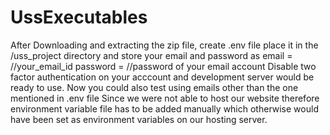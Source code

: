 # UssExecutables
After Downloading and extracting the zip file, create .env file place it in the /uss_project directory and store your email and password as 
email = //your_email_id
password = //password of your email account
Disable two factor authentication on your acccount and development server would be ready to use.
Now you could also test using emails other than the one mentioned in .env file
Since we were not able to host our website therefore environment variable file has to be added manually which otherwise would have been set as environment variables on our hosting server.
